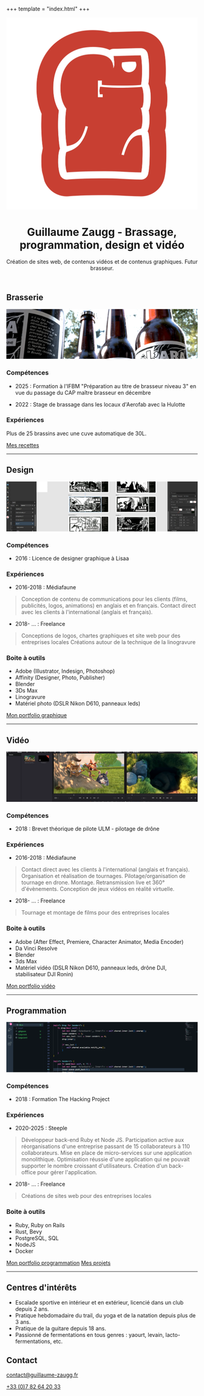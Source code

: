 +++
template = "index.html"
+++

<img src="/logo-hd.webp" id="logo" alt="Guillaume Zaugg">

<header>
<!-- ![Guillaume Zaugg](./logo-hd.webp) -->


# Guillaume Zaugg - Brassage, programmation, design et vidéo

Création de sites web, de contenus vidéos et de contenus graphiques. Futur brasseur.
</header>


<main>

## Brasserie

![Beer banner](./banner-beer.webp)

### Compétences
- 2025 : Formation à l'IFBM "Préparation au titre de brasseur niveau 3" en vue du passage du CAP maître brasseur en décembre

- 2022 : Stage de brassage dans les locaux d'Aerofab avec la Hulotte

### Expériences
Plus de 25 brassins avec une cuve automatique de 30L.

[Mes recettes](https://www.littlebock.fr/brasseurs/montblanc)

---
## Design

![Design banner](./banner-graphic.webp)

### Compétences
- 2016 : Licence de designer graphique à Lisaa

### Expériences
- 2016-2018 : Médiafaune

> Conception de contenu de communications pour les clients (films, publicités, logos, animations) en anglais et en français.
> Contact direct avec les clients à l'international (anglais et français).

- 2018- ... : Freelance

> Conceptions de logos, chartes graphiques et site web pour des entreprises locales
> Créations autour de la technique de la linogravure

### Boite à outils

- Adobe (Illustrator, Indesign, Photoshop)
- Affinity (Designer, Photo, Publisher)
- Blender
- 3Ds Max
- Linogravure
- Matériel photo (DSLR Nikon D610, panneaux leds)

[Mon portfolio graphique](https://www.artstation.com/montblanc159)

---
## Vidéo

![Film banner](./banner-film.webp)

### Compétences
- 2018 : Brevet théorique de pilote ULM - pilotage de drône

### Expériences
- 2016-2018 : Médiafaune

> Contact direct avec les clients à l'international (anglais et français).
> Organisation et réalisation de tournages.
> Pilotage/organisation de tournage en drone.
> Montage.
> Retransmission live et 360° d'évènements.
> Conception de jeux vidéos en réalité virtuelle.

- 2018- ... : Freelance

> Tournage et montage de films pour des entreprises locales

### Boite à outils

- Adobe (After Effect, Premiere, Character Animator, Media Encoder)
- Da Vinci Resolve
- Blender
- 3ds Max
- Matériel vidéo (DSLR Nikon D610, panneaux leds, drône DJI, stabilisateur DJI Ronin)

[Mon portfolio vidéo](https://vimeo.com/guillaumezaugg)

---
## Programmation

![Dev banner](./banner-code.webp)

### Compétences
- 2018 : Formation The Hacking Project

### Expériences
- 2020-2025 : Steeple

> Développeur back-end Ruby et Node JS.
> Participation active aux réorganisations d'une entreprise passant de 15 collaborateurs à 110 collaborateurs.
> Mise en place de micro-services sur une application monolithique.
> Optimisation réussie d'une application qui ne pouvait supporter le nombre croissant d'utilisateurs.
> Création d'un back-office pour gérer l'application.

- 2018- ... : Freelance

> Créations de sites web pour des entreprises locales

### Boite à outils

- Ruby, Ruby on Rails
- Rust, Bevy
- PostgreSQL, SQL
- NodeJS
- Docker

[Mon portfolio programmation](https://github.com/Montblanc159)
[Mes projets](https://montblanc159.github.io/)

---
## Centres d'intérêts
- Escalade sportive en intérieur et en extérieur, licencié dans un club depuis 2 ans.
- Pratique hebdomadaire du trail, du yoga et de la natation depuis plus de 3 ans.
- Pratique de la guitare depuis 18 ans.
- Passionné de fermentations en tous genres : yaourt, levain, lacto-fermentations, etc.

</main>

<footer>

## Contact

[contact@guillaume-zaugg.fr](mailto:contact@guillaume-zaugg.fr)

[+33 (0)7 82 64 20 33](tel:+33782642033)
</footer>